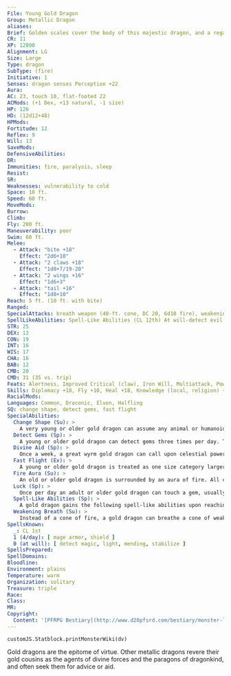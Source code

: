 ```yaml
---
File: Young Gold Dragon
Group: Metallic Dragon
aliases: 
Brief: Golden scales cover the body of this majestic dragon, and a regal crest of horns arches backward above wise and piercing eyes.
CR: 11
XP: 12800
Alignment: LG
Size: Large
Type: dragon
SubType: (fire)
Initiative: 1
Senses: dragon senses Perception +22
Aura: 
AC: 23, touch 10, flat-footed 22
ACMods: (+1 Dex, +13 natural, -1 size)
HP: 126
HD: (12d12+48)
HPMods: 
Fortitude: 12
Reflex: 9
Will: 13
SaveMods: 
DefensiveAbilities: 
DR: 
Immunities: fire, paralysis, sleep
Resist: 
SR: 
Weaknesses: vulnerability to cold
Space: 10 ft.
Speed: 60 ft.
MoveMods: 
Burrow: 
Climb: 
Fly: 200 ft.
Maneuverability: poor
Swim: 60 ft.
Melee: 
  - Attack: "bite +18"
    Effect: "2d6+10"
  - Attack: "2 claws +18"
    Effect: "1d8+7/19-20"
  - Attack: "2 wings +16"
    Effect: "1d6+3"
  - Attack: "tail +16"
    Effect: "1d8+10"
Reach: 5 ft. (10 ft. with bite)
Ranged: 
SpecialAttacks: breath weapon (40-ft. cone, DC 20, 6d10 fire), weakening breath
SpellLikeAbilities: Spell-Like Abilities (CL 12th) At will-detect evil
STR: 25
DEX: 12
CON: 19
INT: 16
WIS: 17
CHA: 16
BAB: 12
CMB: 20
CMD: 31 (35 vs. trip)
Feats: Alertness, Improved Critical (claw), Iron Will, Multiattack, Power Attack, Vital Strike
Skills: Diplomacy +18, Fly +10, Heal +18, Knowledge (local, religion) +18, Perception +22, Sense Motive +22, Spellcraft +18, Swim +30
RacialMods: 
Languages: Common, Draconic, Elven, Halfling
SQ: change shape, detect gems, fast flight
SpecialAbilities:
  Change Shape (Su): >
    A very young or older gold dragon can assume any animal or humanoid form three times per day as if using polymorph.
  Detect Gems (Sp): >
    A young or older gold dragon can detect gems three times per day. This functions as locate object, but can only be used to locate gemstones.
  Divine Aid (Sp): >
    Once a week, a great wyrm gold dragon can call upon celestial powers for aid. This functions as a miracle.
  Fast Flight (Ex): >
    A young or older gold dragon is treated as one size category larger when determining his fly speed.
  Fire Aura (Su): >
    An old or older gold dragon is surrounded by an aura of fire. All creatures within 5 feet of the dragon take 1d6 points of fire damage at the beginning of the dragon's turn. An ancient gold dragon's aura extends to 10 feet. A great wyrm's damage increases to 2d6. The dragon can activate or suppress this aura as a free action.
  Luck (Sp): >
    Once per day an adult or older gold dragon can touch a gem, usually one embedded in the dragon's hide, and enspell it to bring good luck. As long as the dragon carries the gem, it and every good creature within a given radius of it (10 ft. per age category) receives a +1 luck bonus on all saving throws. If the dragon gives an enspelled gem to another creature, only that bearer gets the bonus. The effect lasts 1d3 hours plus 3 hours per age category of the dragon. This ability is the equivalent of a 2nd-level spell.
  Spell-Like Abilities (Sp): >
    A gold dragon gains the following spell-like abilities upon reaching the listed age category. Its caster level for these effects is equal to its Hit Dice, and any save DCs are Charisma-based. A gold dragon can use these abilities at will. Very young-detect evil; Juvenile-bless; Adult-daylight; Old-geas/quest; Ancient-sunburst; Great wyrm-foresight.
  Weakening Breath (Su): >
    Instead of a cone of fire, a gold dragon can breathe a cone of weakening gas. Creatures within the cone must succeed on a Fortitude save or take 1 point of Strength damage per age category (Will save half ). Age Category S pecial Abilities C aster Level* Wyrmling Fire subtype, weakening breath - Very young Change shape, detect evil - Young Fast flight, detect gems 1st Juvenile Bless 3rd Young adult DR 5/magic, spell resistance 5th Adult Frightful presence, luck, daylight 7th Mature adult DR 10/magic 9th Old Fire aura, geas/quest 11th Very old DR 15/magic 13th Ancient Sunburst 15th Wyrm DR 20/magic 17th Great wyrm Divine aid, foresight 19th * A gold dragon can cast cleric spells as arcane spells.
SpellsKnown:
  _: CL 1st
  1 (4/day): [ mage armor, shield ]
  0 (at will): [ detect magic, light, mending, stabilize ]
SpellsPrepared: 
SpellDomains: 
Bloodline: 
Environment: plains
Temperature: warm
Organization: solitary
Treasure: triple
Race: 
Class: 
MR: 
Copyright:
  Content: '[PFRPG Bestiary](http://www.d20pfsrd.com/bestiary/monster-listings/dragons/dragon/-metallic-gold/young-gold-dragon)'
---
```

```dataviewjs
customJS.Statblock.printMonsterWiki(dv)
```
Gold dragons are the epitome of virtue. Other metallic dragons revere their gold cousins as the agents of divine forces and the paragons of dragonkind, and often seek them for advice or aid.
